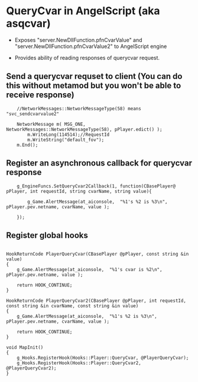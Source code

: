 # QueryCvar in AngelScript (aka asqcvar)

* Exposes "server.NewDllFunction.pfnCvarValue" and "server.NewDllFunction.pfnCvarValue2" to AngelScript engine

* Provides ability of reading responses of querycvar request.

## Send a querycvar requset to client (You can do this without metamod but you won't be able to receive response)

```
	//NetworkMessages::NetworkMessageType(58) means "svc_sendcvarvalue2"

	NetworkMessage m( MSG_ONE, NetworkMessages::NetworkMessageType(58), pPlayer.edict() );
		m.WriteLong(114514);//RequestId
		m.WriteString("default_fov");
	m.End();
```

## Register an asynchronous callback for querycvar response

```
	g_EngineFuncs.SetQueryCvar2Callback(1, function(CBasePlayer@ pPlayer, int requestId, string cvarName, string value){
		
		g_Game.AlertMessage(at_aiconsole,  "%1's %2 is %3\n", pPlayer.pev.netname, cvarName, value );

	});
```

## Register global hooks

```

HookReturnCode PlayerQueryCvar(CBasePlayer @pPlayer, const string &in value)
{
	g_Game.AlertMessage(at_aiconsole,  "%1's cvar is %2\n", pPlayer.pev.netname, value );

    return HOOK_CONTINUE;
}

HookReturnCode PlayerQueryCvar2(CBasePlayer @pPlayer, int requestId, const string &in cvarName, const string &in value)
{
	g_Game.AlertMessage(at_aiconsole,  "%1's %2 is %3\n", pPlayer.pev.netname, cvarName, value );

    return HOOK_CONTINUE;
}

void MapInit()
{
    g_Hooks.RegisterHook(Hooks::Player::QueryCvar, @PlayerQueryCvar);
    g_Hooks.RegisterHook(Hooks::Player::QueryCvar2, @PlayerQueryCvar2);
}
```
